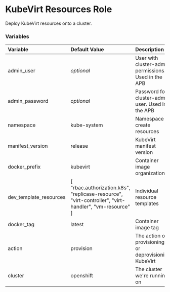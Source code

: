 # KubeVirt Resources Role

Deploy KubeVirt resources onto a cluster.

### Variables
| Variable        | Default Value           | Description  |
|:------------- |:-------------|:----- |
| admin_user | _optional_ | User with cluster-admin permissions. Used in the APB |
| admin_password | _optional_ | Password for cluster-admin user. Used in the APB |
| namespace | kube-system | Namespace to create resources |
| manifest_version | release | KubeVirt manifest version |
| docker_prefix | kubevirt | Container image organization |
| dev_template_resources | [ "rbac.authorization.k8s", "replicase-resource", "virt-controller", "virt-handler", "vm-resource" ] | Individual resource templates |
| docker_tag | latest | Container image tag |
| action | provision | The action of provisioning or deprovisioning KubeVirt |
| cluster | openshift | The cluster we're running on |
